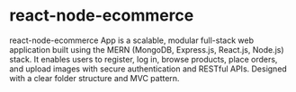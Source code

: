 # react-node-ecommerce
react-node-ecommerce App is a scalable, modular full-stack web application built using the MERN (MongoDB, Express.js, React.js, Node.js) stack. It enables users to register, log in, browse products, place orders, and upload images with secure authentication and RESTful APIs. Designed with a clear folder structure and MVC pattern.
